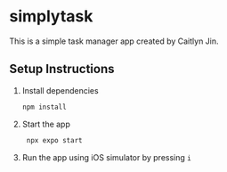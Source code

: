# simplytask

This is a simple task manager app created by Caitlyn Jin.

## Setup Instructions

1. Install dependencies

   ```bash
   npm install
   ```

2. Start the app

   ```bash
    npx expo start
   ```

3. Run the app using iOS simulator by pressing `i`